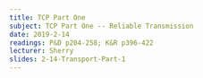 ```yaml
---
title: TCP Part One
subject: TCP Part One -- Reliable Transmission
date: 2019-2-14
readings: P&D p204-258; K&R p396-422
lecturer: Sherry
slides: 2-14-Transport-Part-1
---
```

